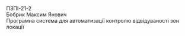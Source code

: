 ПЗПІ-21-2  
Бобрик Максим Янович  
Програмна система для автоматизації контролю відвідуваності зон локації  
